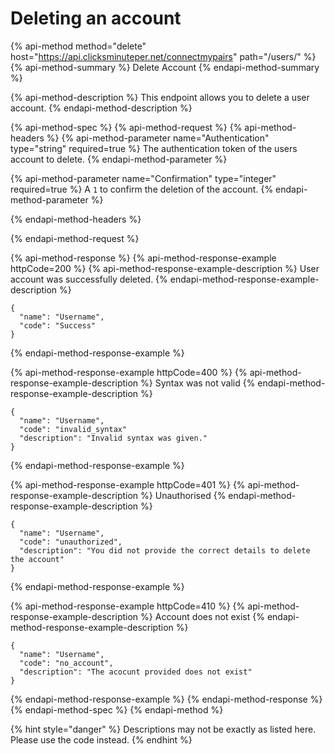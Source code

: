 # Deleting an account

{% api-method method="delete" host="https://api.clicksminuteper.net/connectmypairs" path="/users/" %}
{% api-method-summary %}
Delete Account
{% endapi-method-summary %}

{% api-method-description %}
This endpoint allows you to delete a user account.
{% endapi-method-description %}

{% api-method-spec %}
{% api-method-request %}
{% api-method-headers %}
{% api-method-parameter name="Authentication" type="string" required=true %}
The authentication token of the users account to delete.
{% endapi-method-parameter %}

{% api-method-parameter name="Confirmation" type="integer" required=true %}
A `1` to confirm the deletion of the account.
{% endapi-method-parameter %}

{% endapi-method-headers %}

{% endapi-method-request %}

{% api-method-response %}
{% api-method-response-example httpCode=200 %}
{% api-method-response-example-description %}
User account was successfully deleted.
{% endapi-method-response-example-description %}

```
{    
  "name": "Username",
  "code": "Success"
}
```
{% endapi-method-response-example %}

{% api-method-response-example httpCode=400 %}
{% api-method-response-example-description %}
Syntax was not valid
{% endapi-method-response-example-description %}

```
{    
  "name": "Username",
  "code": "invalid_syntax"
  "description": "Invalid syntax was given."
}
```
{% endapi-method-response-example %}

{% api-method-response-example httpCode=401 %}
{% api-method-response-example-description %}
Unauthorised
{% endapi-method-response-example-description %}

```
{    
  "name": "Username",
  "code": "unauthorized",
  "description": "You did not provide the correct details to delete the account"
}
```
{% endapi-method-response-example %}

{% api-method-response-example httpCode=410 %}
{% api-method-response-example-description %}
Account does not exist
{% endapi-method-response-example-description %}

```
{    
  "name": "Username",
  "code": "no_account",
  "description": "The acocunt provided does not exist"
}
```
{% endapi-method-response-example %}
{% endapi-method-response %}
{% endapi-method-spec %}
{% endapi-method %}

{% hint style="danger" %}
 Descriptions may not be exactly as listed here. Please use the code instead.
{% endhint %}

